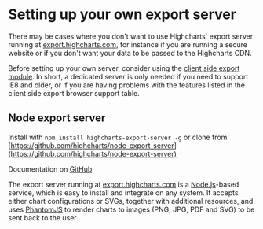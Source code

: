 # Setting up your own export server

There may be cases where you don't want to use Highcharts' export server running at [export.highcharts.com](https://export.highcharts.com), for instance if you are running a secure website or if you don't want your data to be passed to the Highcharts CDN.

Before setting up your own server, consider using the [client side export module](https://highcharts.com/docs/export-module/client-side-export). In short, a dedicated server is only needed if you need to support IE8 and older, or if you are having problems with the features listed in the client side export browser support table.

## Node export server

Install with `npm install highcharts-export-server -g` or clone from [https://github.com/highcharts/node-export-server](https://github.com/highcharts/node-export-server)

Documentation on [GitHub](https://github.com/highcharts/node-export-server/blob/master/README.md)

The export server running at [export.highcharts.com](https://export.highcharts.com) is a [Node.js](https://nodejs.org/en/)\-based service, which is easy to install and integrate on any system. It accepts either chart configurations or SVGs, together with additional resources, and uses [PhantomJS](https://phantomjs.org/) to render charts to images (PNG, JPG, PDF and SVG) to be sent back to the user.
